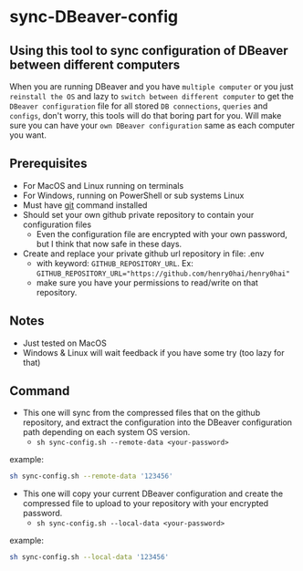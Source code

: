 # sync-DBeaver-config

## Using this tool to sync configuration of DBeaver between different computers

When you are running DBeaver and you have `multiple computer` or you just `reinstall
the OS` and lazy to `switch between different computer` to get the `DBeaver configuration`
file for all stored `DB connections`, `queries` and `configs`, don't worry, this tools will do that
boring part for you. Will make sure you can have your `own DBeaver configuration` same as
each computer you want.

## Prerequisites

- For MacOS and Linux running on terminals
- For Windows, running on PowerShell or sub systems Linux
- Must have [git](https://git-scm.com/book/en/v2/Getting-Started-Installing-Git) command installed
- Should set your own github private repository to contain your configuration files
  - Even the configuration file are encrypted with your own password, but I think that now safe in these days.
- Create and replace your private github url repository in file: .env
  - with keyword: `GITHUB_REPOSITORY_URL`. Ex: `GITHUB_REPOSITORY_URL="https://github.com/henry0hai/henry0hai"`
  - make sure you have your permissions to read/write on that repository.

## Notes

- Just tested on MacOS
- Windows & Linux will wait feedback if you have some try (too lazy for that)

## Command

- This one will sync from the compressed files that on the github repository,
and extract the configuration into the DBeaver configuration path depending on
each system OS version.
  - `sh sync-config.sh --remote-data <your-password>`

example:

```sh
sh sync-config.sh --remote-data '123456'
```

- This one will copy your current DBeaver configuration and create the compressed
file to upload to your repository with your encrypted password.
  - `sh sync-config.sh --local-data <your-password>`

example:

```sh
sh sync-config.sh --local-data '123456'
```
